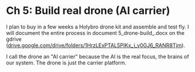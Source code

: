 # Ch 5: Build real drone (AI carrier)

I plan to buy in a few weeks a Holybro drone kit and assemble and test fly. I will document the entire process in document 5\_drone-build\_.docx on the gdrive ([drive.google.com/drive/folders/1HrzLExPTAL5PIKx\_j\_y0GJ6\_RANR8Tjm](https://drive.google.com/drive/folders/1HrzLExPTAL5PIKx\_j\_y0GJ6\_RANR8Tjm)).

I call the drone an "AI carrier" because the AI is the real focus, the brains of our system. The drone is just the carrier platform.&#x20;
